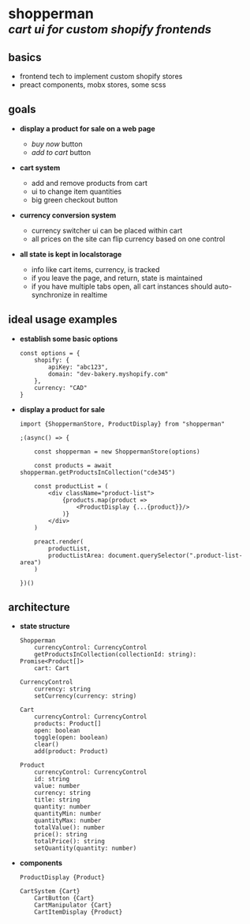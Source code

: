 
# **shopperman** <br/> <em><small>cart ui for custom shopify frontends</small></em>

## basics

- frontend tech to implement custom shopify stores
- preact components, mobx stores, some scss

## goals

- **display a product for sale on a web page**
	- *buy now* button
	- *add to cart* button

- **cart system**
	- add and remove products from cart
	- ui to change item quantities
	- big green checkout button

- **currency conversion system**
	- currency switcher ui can be placed within cart
	- all prices on the site can flip currency based on one control

- **all state is kept in localstorage**
	- info like cart items, currency, is tracked
	- if you leave the page, and return, state is maintained
	- if you have multiple tabs open, all cart instances should auto-synchronize in realtime

## ideal usage examples

- **establish some basic options**

	```tsx
	const options = {
		shopify: {
			apiKey: "abc123",
			domain: "dev-bakery.myshopify.com"
		},
		currency: "CAD"
	}
	```

- **display a product for sale**

	```tsx
	import {ShoppermanStore, ProductDisplay} from "shopperman"

	;(async() => {

		const shopperman = new ShoppermanStore(options)

		const products = await shopperman.getProductsInCollection("cde345")

		const productList = (
			<div className="product-list">
				{products.map(product =>
					<ProductDisplay {...{product}}/>
				)}
			</div>
		)

		preact.render(
			productList,
			productListArea: document.querySelector(".product-list-area")
		)

	})()
	```

## architecture

- **state structure**

	```
	Shopperman
		currencyControl: CurrencyControl
		getProductsInCollection(collectionId: string): Promise<Product[]>
		cart: Cart

	CurrencyControl
		currency: string
		setCurrency(currency: string)

	Cart
		currencyControl: CurrencyControl
		products: Product[]
		open: boolean
		toggle(open: boolean)
		clear()
		add(product: Product)

	Product
		currencyControl: CurrencyControl
		id: string
		value: number
		currency: string
		title: string
		quantity: number
		quantityMin: number
		quantityMax: number
		totalValue(): number
		price(): string
		totalPrice(): string
		setQuantity(quantity: number)
	```

- **components**

	```
	ProductDisplay {Product}

	CartSystem {Cart}
		CartButton {Cart}
		CartManipulator {Cart}
		CartItemDisplay {Product}
	```
